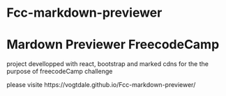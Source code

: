 # Fcc-markdown-previewer
<h1>Mardown Previewer FreecodeCamp</h1>
<p>project devellopped with react, bootstrap and marked cdns for the the purpose of freecodeCamp challenge</p>
please visite https://vogtdale.github.io/Fcc-markdown-previewer/
